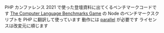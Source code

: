 PHP カンファレンス 2021 で使った登壇資料に出てくるベンチマークコードです
[The Computer Language Benchmarks Game](https://benchmarksgame-team.pages.debian.net/benchmarksgame/index.html) の Node のベンチマークスクリプトを PHP に翻訳して使っています
動作には [parallel](https://github.com/krakjoe/parallel) が必要です
ライセンスは改変元に順じます
